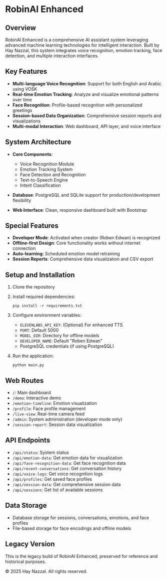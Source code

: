 # RobinAI Enhanced

## Overview
RobinAI Enhanced is a comprehensive AI assistant system leveraging advanced machine learning technologies for intelligent interaction. Built by Hay Nazzal, this system integrates voice recognition, emotion tracking, face detection, and multiple interaction interfaces.

## Key Features
- **Multi-language Voice Recognition**: Support for both English and Arabic using VOSK
- **Real-time Emotion Tracking**: Analyze and visualize emotional patterns over time
- **Face Recognition**: Profile-based recognition with personalized greetings
- **Session-based Data Organization**: Comprehensive session reports and visualizations
- **Multi-modal Interaction**: Web dashboard, API layer, and voice interface

## System Architecture
- **Core Components**:
  - Voice Recognition Module
  - Emotion Tracking System
  - Face Detection and Recognition
  - Text-to-Speech Engine
  - Intent Classification

- **Database**: PostgreSQL and SQLite support for production/development flexibility
- **Web Interface**: Clean, responsive dashboard built with Bootstrap

## Special Features
- **Developer Mode**: Activated when creator (Roben Edwan) is recognized
- **Offline-first Design**: Core functionality works without internet connection
- **Auto-learning**: Scheduled emotion model retraining
- **Session Reports**: Comprehensive data visualization and CSV export

## Setup and Installation
1. Clone the repository
2. Install required dependencies:
   ```
   pip install -r requirements.txt
   ```
3. Configure environment variables:
   - `ELEVENLABS_API_KEY`: (Optional) For enhanced TTS
   - `PORT`: Default 5000
   - `MODEL_DIR`: Directory for offline models
   - `DEVELOPER_NAME`: Default "Roben Edwan"
   - PostgreSQL credentials (if using PostgreSQL)

4. Run the application:
   ```
   python main.py
   ```

## Web Routes
- `/`: Main dashboard
- `/demo`: Interactive demo
- `/emotion-timeline`: Emotion visualization
- `/profile`: Face profile management
- `/live-view`: Real-time camera feed
- `/admin`: System administration (developer mode only)
- `/session-report`: Session data visualization

## API Endpoints
- `/api/status`: System status
- `/api/emotion-data`: Get emotion data for visualization
- `/api/face-recognition-data`: Get face recognition data
- `/api/recent-conversations`: Get conversation history
- `/api/voice-logs`: Get voice recognition logs
- `/api/profiles`: Get saved face profiles
- `/api/session-data`: Get comprehensive session data
- `/api/sessions`: Get list of available sessions

## Data Storage
- Database storage for sessions, conversations, emotions, and face profiles
- File-based storage for face encodings and offline models

## Legacy Version
This is the legacy build of RobinAI Enhanced, preserved for reference and historical purposes.

© 2025 Hay Nazzal. All rights reserved.